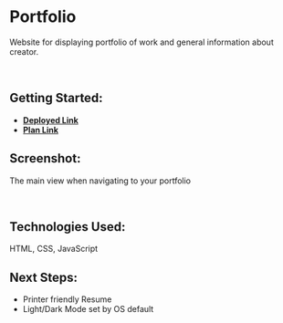 # Portfolio
<p>Website for displaying portfolio of work and general information about creator.</p><br> 

## Getting Started: 
- **[Deployed Link](https://portfolio.crawfordwebdev.com/)**
- **[Plan Link](https://trello.com/b/M04V2woe/michael-crawford-portfolio)**<br>

## Screenshot: 
<p>The main view when navigating to your portfolio
</p><br>

## Technologies Used: 
HTML, CSS, JavaScript<br>

## Next Steps:
- Printer friendly Resume
- Light/Dark Mode set by OS default